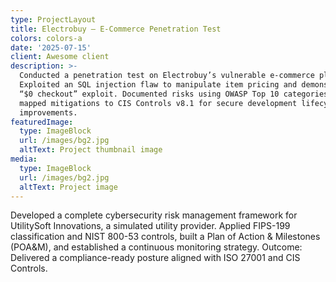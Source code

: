 ```yaml
---
type: ProjectLayout
title: Electrobuy – E-Commerce Penetration Test
colors: colors-a
date: '2025-07-15'
client: Awesome client
description: >-
  Conducted a penetration test on Electrobuy’s vulnerable e-commerce platform.
  Exploited an SQL injection flaw to manipulate item pricing and demonstrated a
  “$0 checkout” exploit. Documented risks using OWASP Top 10 categories and
  mapped mitigations to CIS Controls v8.1 for secure development lifecycle
  improvements.
featuredImage:
  type: ImageBlock
  url: /images/bg2.jpg
  altText: Project thumbnail image
media:
  type: ImageBlock
  url: /images/bg2.jpg
  altText: Project image
---
```

Developed a complete cybersecurity risk management framework for UtilitySoft Innovations, a simulated utility provider. Applied FIPS-199 classification and NIST 800-53 controls, built a Plan of Action & Milestones (POA\&M), and established a continuous monitoring strategy. Outcome: Delivered a compliance-ready posture aligned with ISO 27001 and CIS Controls.




